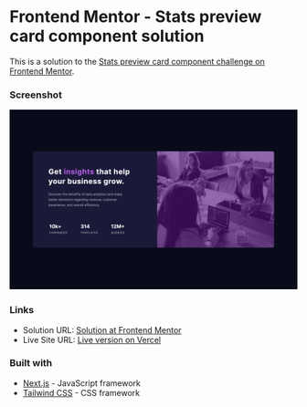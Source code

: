 # Frontend Mentor - Stats preview card component solution

This is a solution to the [Stats preview card component challenge on Frontend Mentor](https://www.frontendmentor.io/challenges/stats-preview-card-component-8JqbgoU62). 


### Screenshot

![Screenshot of the solved stats preview card component challenge](./design/screenshot.png)


### Links

- Solution URL: [Solution at Frontend Mentor](https://www.frontendmentor.io/solutions/stats-preview-card-component-tailwind-and-nextjs-AAk4hxm-v7)
- Live Site URL: [Live version on Vercel](https://stats-preview-card-component-beta-olive.vercel.app)


### Built with

- [Next.js](https://nextjs.org/) - JavaScript framework
- [Tailwind CSS](https://tailwindcss.com/) - CSS framework


